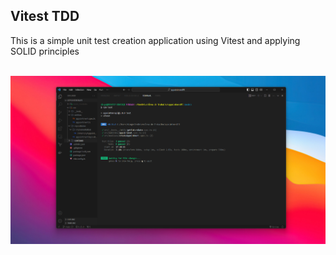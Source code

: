 <h2>Vitest TDD</h2>

<p>
    This is a simple unit test creation application using Vitest and applying SOLID principles
</p>

<br>

<img src='./vitest-TDD-README/vitest-TDD.png'>